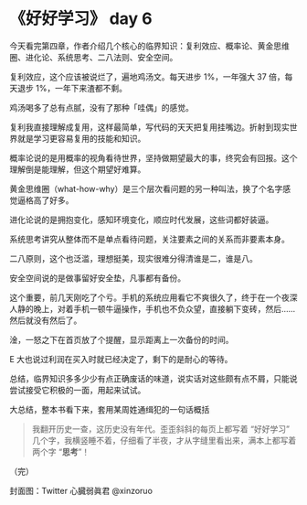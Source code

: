 # 《好好学习》 day 6

今天看完第四章，作者介绍几个核心的临界知识：复利效应、概率论、黄金思维圈、进化论、系统思考、二八法则、安全空间。

复利效应，这个应该被说烂了，遍地鸡汤文。每天进步 1%，一年强大 37 倍，每天退步 1%，一年下来渣都不剩。

鸡汤喝多了总有点腻，没有了那种「哇偶」的感觉。

复利我直接理解成复用，这样最简单，写代码的天天把复用挂嘴边。折射到现实世界就是学习更容易复用的技能和知识。

概率论说的是用概率的视角看待世界，坚持做期望最大的事，终究会有回报。这个理解倒是能理解，但这个期望好难算。

黄金思维圈（what-how-why）是三个层次看问题的另一种叫法，换了个名字感觉逼格高了好多。

进化论说的是拥抱变化，感知环境变化，顺应时代发展，这些词都好装逼。

系统思考讲究从整体而不是单点看待问题，关注要素之间的关系而非要素本身。

二八原则，这个也泛滥，理想挺美，现实很难分得清谁是二，谁是八。

安全空间说的是做事留好安全垫，凡事都有备份。

这个重要，前几天刚吃了个亏。手机的系统应用看它不爽很久了，终于在一个夜深人静的晚上，对着手机一顿牛逼操作，手机也不负众望，直接躺下变砖，然后……然后就没有然后了。

淦，一怒之下在首页放了个提醒，显示距离上一次备份的时间。

E 大也说过利润在买入时就已经决定了，剩下的是耐心的等待。

总结，临界知识多多少少有点正确废话的味道，说实话对这些颇有点不屑，只能说尝试接受它积极的一面，用起来试试。

大总结，整本书看下来，套用某周姓通缉犯的一句话概括

> 我翻开历史一查，这历史没有年代。歪歪斜斜的每页上都写着 “好好学习” 几个字，我横竖睡不着，仔细看了半夜，才从字缝里看出来，满本上都写着两个字 “**思考**”！

（完）

封面图：Twitter 心臓弱眞君 @xinzoruo